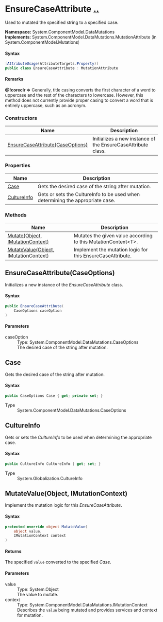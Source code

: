 # EnsureCaseAttribute [..](../README.md#documentation-index 'Documentation Index')

Used to mutated the specified string to a specified case.

**Namespace:** System.ComponentModel.DataMutations<br />
**Implements:** System.ComponentModel.DataMutations.MutationAttribute (in System.ComponentModel.Mutations)

#### Syntax

```csharp
[AttributeUsage(AttributeTargets.Property)]
public class EnsureCaseAttribute : MutationAttribute
```

#### Remarks

**@!coreclr =>** Generally, title casing converts the first character of a word to uppercase and the rest of the characters to lowercase. However, this method does not currently provide proper casing to convert a word that is entirely uppercase, such as an acronym.


### Constructors

| Name | Description |
| ---- | ----------- |
| [EnsureCaseAttribute(CaseOptions)](#EnsureCaseAttributeCaseOptions) | Initializes a new instance of the EnsureCaseAttribute class. |


### Properties

| Name | Description |
| ---- | ----------- |
| [Case](#Case) | Gets the desired case of the string after mutation. |
| [CultureInfo](#CultureInfo) | Gets or sets the CultureInfo to be used when determining the appropriate case. |


### Methods

| Name | Description |
| ---- | ----------- |
| [Mutate(Object, IMutationContext)](MutationAttribute.md#MutateObjectIMutationContext) | Mutates the given value according to this MutationContext&lt;T&gt;. |
| [MutateValue(Object, IMutationContext)](#MutateValueObjectIMutationContext) | Implement the mutation logic for this EnsureCaseAttribute. |


<a name='EnsureCaseAttributeCaseOptions'></a>
## EnsureCaseAttribute(CaseOptions)

Initializes a new instance of the *EnsureCaseAttribute* class.

#### Syntax

```csharp
public EnsureCaseAttribute(
	CaseOptions caseOption
)
```

#### Parameters

<dl>
	<dt>caseOption</dt>
	<dd>Type: System.ComponentModel.DataMutations.CaseOptions<br />The desired case of the string after mutation.</dd>
</dl>


<a name='Case'></a>
## Case

Gets the desired case of the string after mutation.

#### Syntax

```csharp
public CaseOptions Case { get; private set; }
```

<dl>
	<dt>Type</dt>
	<dd>System.ComponentModel.DataMutations.CaseOptions</dd>
</dl>


<a name='CultureInfo'></a>
## CultureInfo

Gets or sets the *CultureInfo* to be used when determining the appropriate case.

#### Syntax

```csharp
public CultureInfo CultureInfo { get; set; }
```

<dl>
	<dt>Type</dt>
	<dd>System.Globalization.CultureInfo</dd>
</dl>


<a name='MutateValueObjectIMutationContext'></a>
## MutateValue(Object, IMutationContext)

Implement the mutation logic for this *EnsureCaseAttribute*.

#### Syntax

```csharp
protected override object MutateValue(
	object value,
	IMutationContext context
)
```

#### Returns

The specified `value` converted to the specified *Case*.

#### Parameters

<dl>
	<dt>value</dt>
	<dd>Type: System.Object<br />The value to mutate.</dd>
	<dt>context</dt>
	<dd>Type: System.ComponentModel.DataMutations.IMutationContext<br />Describes the <code>value</code> being mutated and provides services and context for mutation.</dd>
</dl>
